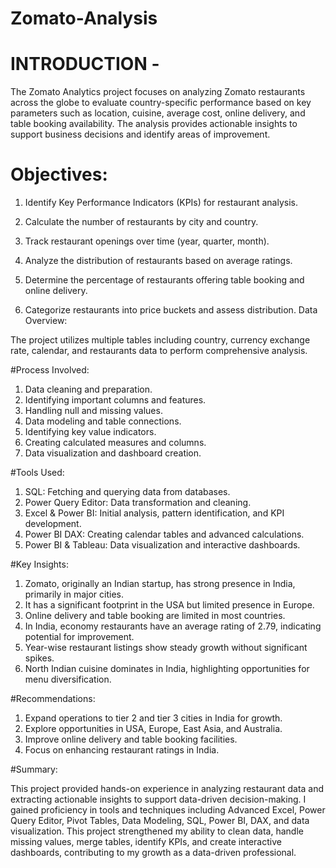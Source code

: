 # Zomato-Analysis

# INTRODUCTION -
 The Zomato Analytics project focuses on analyzing Zomato restaurants across the globe to evaluate country-specific performance based on key parameters such as location, cuisine, average cost, online delivery, and table booking availability. The analysis provides actionable insights to support business decisions and identify areas of improvement.

# Objectives:

 1. Identify Key Performance Indicators (KPIs) for restaurant analysis.

 2. Calculate the number of restaurants by city and country.

 3. Track restaurant openings over time (year, quarter, month).

 4. Analyze the distribution of restaurants based on average ratings.

 5. Determine the percentage of restaurants offering table booking and online delivery.

 6. Categorize restaurants into price buckets and assess distribution.
  Data Overview:

The project utilizes multiple tables including country, currency exchange rate, calendar, and restaurants data to perform comprehensive analysis.

#Process Involved:

 1. Data cleaning and preparation.
 2. Identifying important columns and features.
 3. Handling null and missing values.
 4. Data modeling and table connections.
 5. Identifying key value indicators.
 6. Creating calculated measures and columns.
 7. Data visualization and dashboard creation.

#Tools Used:

 1. SQL: Fetching and querying data from databases.
 2. Power Query Editor: Data transformation and cleaning.
 3. Excel & Power BI: Initial analysis, pattern identification, and KPI development.
 4. Power BI DAX: Creating calendar tables and advanced calculations.
 5. Power BI & Tableau: Data visualization and interactive dashboards.

#Key Insights:

 1. Zomato, originally an Indian startup, has strong presence in India, primarily in major cities.
 2. It has a significant footprint in the USA but limited presence in Europe.
 3. Online delivery and table booking are limited in most countries.
 4. In India, economy restaurants have an average rating of 2.79, indicating potential for improvement.
 5. Year-wise restaurant listings show steady growth without significant spikes.
 6. North Indian cuisine dominates in India, highlighting opportunities for menu diversification.

#Recommendations:

 1. Expand operations to tier 2 and tier 3 cities in India for growth.
 2. Explore opportunities in USA, Europe, East Asia, and Australia.
 3. Improve online delivery and table booking facilities.
 4. Focus on enhancing restaurant ratings in India.

#Summary:

 This project provided hands-on experience in analyzing restaurant data and extracting actionable insights to support data-driven decision-making. I gained proficiency in tools and techniques including Advanced Excel, Power Query Editor, Pivot Tables, Data Modeling, SQL, Power BI, DAX, and data visualization. This project strengthened my ability to clean data, handle missing values, merge tables, identify KPIs, and create interactive dashboards, contributing to my growth as a data-driven professional.
